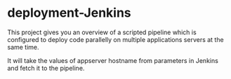 # deployment-Jenkins

This project gives you an overview of a scripted pipeline which is configured to deploy code parallelly on multiple applications servers at the same time.

It will take the values of appserver hostname from parameters in Jenkins and fetch it to the pipeline.

